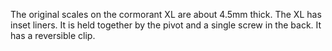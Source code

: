 The original scales on the cormorant XL are about 4.5mm thick.
The XL has inset liners. It is held together by the pivot and
a single screw in the back. It has a reversible clip.